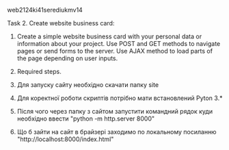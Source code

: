 web2124ki41serediukmv14

Task 2. Create website business card:
1. Create a simple website business card with your personal data or information
about your project. Use POST and GET methods to navigate pages or send
forms to the server. Use AJAX method to load parts of the page depending on
user inputs.
2. Required steps.

1. Для запуску сайту необхідно скачати папку site
2. Для коректної роботи скриптів потрібно мати встановлений Pyton 3.*
3. Після чого через папку з сайтом запустити командний рядок куди необхідно ввести "python -m http.server 8000"
4. Що б зайти на сайт в брайзері заходимо по локальному посиланню "http://localhost:8000/index.html" 
